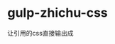 # gulp-zhichu-css

让引用的css直接输出成<style>形式，加快页面加载速度。

> 引用的图片会转换成data-url的形式，如果转换失败，会尝试寻找文件对于html的相对路径，如果还是找不到，那就不做任何改动了。
